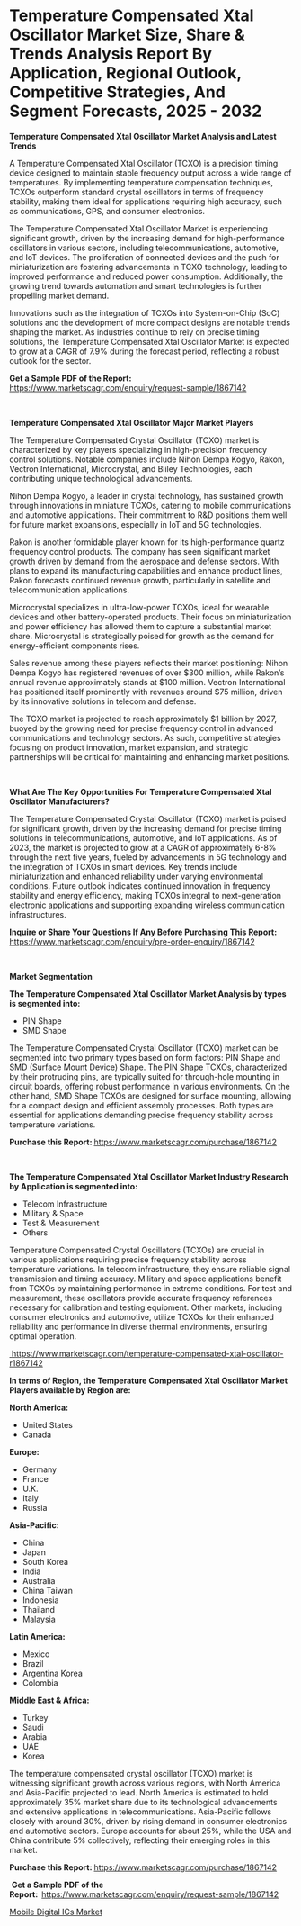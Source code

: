 <p><h1>Temperature Compensated Xtal Oscillator Market Size, Share & Trends Analysis Report By Application, Regional Outlook, Competitive Strategies, And Segment Forecasts, 2025 - 2032</h1></p><p><strong>Temperature Compensated Xtal Oscillator Market Analysis and Latest Trends</strong></p>
<p><p>A Temperature Compensated Xtal Oscillator (TCXO) is a precision timing device designed to maintain stable frequency output across a wide range of temperatures. By implementing temperature compensation techniques, TCXOs outperform standard crystal oscillators in terms of frequency stability, making them ideal for applications requiring high accuracy, such as communications, GPS, and consumer electronics.</p><p>The Temperature Compensated Xtal Oscillator Market is experiencing significant growth, driven by the increasing demand for high-performance oscillators in various sectors, including telecommunications, automotive, and IoT devices. The proliferation of connected devices and the push for miniaturization are fostering advancements in TCXO technology, leading to improved performance and reduced power consumption. Additionally, the growing trend towards automation and smart technologies is further propelling market demand.</p><p>Innovations such as the integration of TCXOs into System-on-Chip (SoC) solutions and the development of more compact designs are notable trends shaping the market. As industries continue to rely on precise timing solutions, the Temperature Compensated Xtal Oscillator Market is expected to grow at a CAGR of 7.9% during the forecast period, reflecting a robust outlook for the sector.</p></p>
<p><strong>Get a Sample PDF of the Report:&nbsp;</strong> <a href="https://www.marketscagr.com/enquiry/request-sample/1867142?utm_campaign=2116&utm_medium=2&utm_source=Github&utm_content=ia&utm_term=07042025&utm_id=temperature-compensated-xtal-oscillator">https://www.marketscagr.com/enquiry/request-sample/1867142</a></p>
<p>&nbsp;</p>
<p><strong>Temperature Compensated Xtal Oscillator Major Market Players</strong></p>
<p><p>The Temperature Compensated Crystal Oscillator (TCXO) market is characterized by key players specializing in high-precision frequency control solutions. Notable companies include Nihon Dempa Kogyo, Rakon, Vectron International, Microcrystal, and Bliley Technologies, each contributing unique technological advancements.</p><p>Nihon Dempa Kogyo, a leader in crystal technology, has sustained growth through innovations in miniature TCXOs, catering to mobile communications and automotive applications. Their commitment to R&D positions them well for future market expansions, especially in IoT and 5G technologies.</p><p>Rakon is another formidable player known for its high-performance quartz frequency control products. The company has seen significant market growth driven by demand from the aerospace and defense sectors. With plans to expand its manufacturing capabilities and enhance product lines, Rakon forecasts continued revenue growth, particularly in satellite and telecommunication applications.</p><p>Microcrystal specializes in ultra-low-power TCXOs, ideal for wearable devices and other battery-operated products. Their focus on miniaturization and power efficiency has allowed them to capture a substantial market share. Microcrystal is strategically poised for growth as the demand for energy-efficient components rises.</p><p>Sales revenue among these players reflects their market positioning: Nihon Dempa Kogyo has registered revenues of over $300 million, while Rakon’s annual revenue approximately stands at $100 million. Vectron International has positioned itself prominently with revenues around $75 million, driven by its innovative solutions in telecom and defense.</p><p>The TCXO market is projected to reach approximately $1 billion by 2027, buoyed by the growing need for precise frequency control in advanced communications and technology sectors. As such, competitive strategies focusing on product innovation, market expansion, and strategic partnerships will be critical for maintaining and enhancing market positions.</p></p>
<p>&nbsp;</p>
<p><strong>What Are The Key Opportunities For Temperature Compensated Xtal Oscillator Manufacturers?</strong></p>
<p><p>The Temperature Compensated Crystal Oscillator (TCXO) market is poised for significant growth, driven by the increasing demand for precise timing solutions in telecommunications, automotive, and IoT applications. As of 2023, the market is projected to grow at a CAGR of approximately 6-8% through the next five years, fueled by advancements in 5G technology and the integration of TCXOs in smart devices. Key trends include miniaturization and enhanced reliability under varying environmental conditions. Future outlook indicates continued innovation in frequency stability and energy efficiency, making TCXOs integral to next-generation electronic applications and supporting expanding wireless communication infrastructures.</p></p>
<p><strong>Inquire or Share Your Questions If Any Before Purchasing This Report:</strong> <a href="https://www.marketscagr.com/enquiry/pre-order-enquiry/1867142?utm_campaign=2116&utm_medium=2&utm_source=Github&utm_content=ia&utm_term=07042025&utm_id=temperature-compensated-xtal-oscillator">https://www.marketscagr.com/enquiry/pre-order-enquiry/1867142</a></p>
<p>&nbsp;</p>
<p><strong>Market Segmentation</strong></p>
<p><strong>The Temperature Compensated Xtal Oscillator Market Analysis by types is segmented into:</strong></p>
<p><ul><li>PIN Shape</li><li>SMD Shape</li></ul></p>
<p><p>The Temperature Compensated Crystal Oscillator (TCXO) market can be segmented into two primary types based on form factors: PIN Shape and SMD (Surface Mount Device) Shape. The PIN Shape TCXOs, characterized by their protruding pins, are typically suited for through-hole mounting in circuit boards, offering robust performance in various environments. On the other hand, SMD Shape TCXOs are designed for surface mounting, allowing for a compact design and efficient assembly processes. Both types are essential for applications demanding precise frequency stability across temperature variations.</p></p>
<p><strong>Purchase this Report:&nbsp;</strong><a href="https://www.marketscagr.com/purchase/1867142?utm_campaign=2116&utm_medium=2&utm_source=Github&utm_content=ia&utm_term=07042025&utm_id=temperature-compensated-xtal-oscillator">https://www.marketscagr.com/purchase/1867142</a></p>
<p>&nbsp;</p>
<p><strong>The Temperature Compensated Xtal Oscillator Market Industry Research by Application is segmented into:</strong></p>
<p><ul><li>Telecom Infrastructure</li><li>Military & Space</li><li>Test & Measurement</li><li>Others</li></ul></p>
<p><p>Temperature Compensated Crystal Oscillators (TCXOs) are crucial in various applications requiring precise frequency stability across temperature variations. In telecom infrastructure, they ensure reliable signal transmission and timing accuracy. Military and space applications benefit from TCXOs by maintaining performance in extreme conditions. For test and measurement, these oscillators provide accurate frequency references necessary for calibration and testing equipment. Other markets, including consumer electronics and automotive, utilize TCXOs for their enhanced reliability and performance in diverse thermal environments, ensuring optimal operation.</p></p>
<p><a href="https://www.marketscagr.com/temperature-compensated-xtal-oscillator-r1867142?utm_campaign=2116&utm_medium=2&utm_source=Github&utm_content=ia&utm_term=07042025&utm_id=temperature-compensated-xtal-oscillator">&nbsp;https://www.marketscagr.com/temperature-compensated-xtal-oscillator-r1867142</a></p>
<p><strong>In terms of Region, the Temperature Compensated Xtal Oscillator Market Players available by Region are:</strong></p>
<p>
    <p> <strong> North America: </strong>
        <ul>
            <li>United States</li>
            <li>Canada</li>
        </ul>
        </p> 
    <p> <strong> Europe: </strong>
        <ul>
            <li>Germany</li>
            <li>France</li>
            <li>U.K.</li>
            <li>Italy</li>
            <li>Russia</li>
        </ul>
        </p> 
    <p> <strong> Asia-Pacific: </strong>
        <ul>
            <li>China</li>
            <li>Japan</li>
            <li>South Korea</li>
            <li>India</li>
            <li>Australia</li>
            <li>China Taiwan</li>
            <li>Indonesia</li>
            <li>Thailand</li>
            <li>Malaysia</li>
        </ul>
        </p> 
    <p> <strong> Latin America: </strong>
        <ul>
            <li>Mexico</li>
            <li>Brazil</li>
            <li>Argentina Korea</li>
            <li>Colombia</li>
        </ul>
        </p> 
    <p> <strong> Middle East & Africa: </strong>
        <ul>
            <li>Turkey</li>
            <li>Saudi</li>
            <li>Arabia</li>
            <li>UAE</li>
            <li>Korea</li>
        </ul>
    </p>
    </p>
<p><p>The temperature compensated crystal oscillator (TCXO) market is witnessing significant growth across various regions, with North America and Asia-Pacific projected to lead. North America is estimated to hold approximately 35% market share due to its technological advancements and extensive applications in telecommunications. Asia-Pacific follows closely with around 30%, driven by rising demand in consumer electronics and automotive sectors. Europe accounts for about 25%, while the USA and China contribute 5% collectively, reflecting their emerging roles in this market.</p></p>
<p><strong>Purchase this Report: </strong><a href="https://www.marketscagr.com/purchase/1867142?utm_campaign=2116&utm_medium=2&utm_source=Github&utm_content=ia&utm_term=07042025&utm_id=temperature-compensated-xtal-oscillator">https://www.marketscagr.com/purchase/1867142</a></p>
<p>&nbsp;<strong>Get a Sample PDF of the Report:&nbsp;&nbsp;</strong><a href="https://www.marketscagr.com/enquiry/request-sample/1867142?utm_campaign=2116&utm_medium=2&utm_source=Github&utm_content=ia&utm_term=07042025&utm_id=temperature-compensated-xtal-oscillator">https://www.marketscagr.com/enquiry/request-sample/1867142</a></p>
<p><strong></strong></p>
<p><p><a href="https://github.com/luckyshygirl/Market-Research-Report-List-7/blob/main/mobile-digital-ics-market.md?utm_campaign=2116&utm_medium=2&utm_source=Github&utm_content=ia&utm_term=07042025&utm_id=temperature-compensated-xtal-oscillator">Mobile Digital ICs Market</a></p></p>